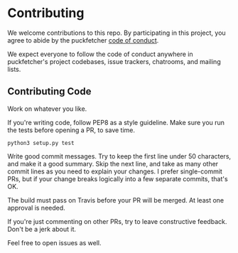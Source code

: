 # Contributing

We welcome contributions to this repo.
By participating in this project, you agree to abide by the puckfetcher [code of conduct].

  [code of conduct]: https://github.com/alixnovosi/puckfetcher/blob/master/CODE_OF_CONDUCT.md

We expect everyone to follow the code of conduct anywhere in puckfetcher's project codebases, issue trackers, chatrooms, and
mailing lists.

## Contributing Code

Work on whatever you like.

If you're writing code, follow PEP8 as a style guideline. Make sure you run the tests before opening a PR, to save time.

```
python3 setup.py test
```

Write good commit messages. Try to keep the first line under 50 characters, and make it a good summary. Skip the next line, and
take as many other commit lines as you need to explain your changes. I prefer single-commit PRs, but if your change breaks
logically into a few separate commits, that's OK.

The build must pass on Travis before your PR will be merged. At least one approval is needed.

If you're just commenting on other PRs, try to leave constructive feedback. Don't be a jerk about it.

Feel free to open issues as well.
